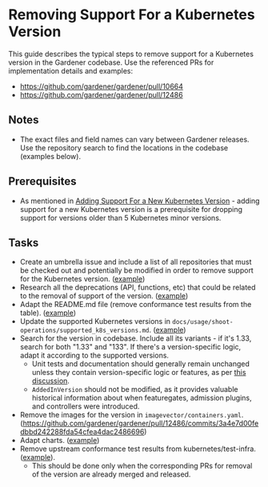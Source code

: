 # Removing Support For a Kubernetes Version

This guide describes the typical steps to remove support for a Kubernetes version in the Gardener codebase. Use the referenced PRs for implementation details and examples:
- https://github.com/gardener/gardener/pull/10664
- https://github.com/gardener/gardener/pull/12486

## Notes

- The exact files and field names can vary between Gardener releases. Use the repository search to find the locations in the codebase (examples below).

## Prerequisites

- As mentioned in [Adding Support For a New Kubernetes Version](new-kubernetes-version.md) - adding support for a new Kubernetes version is a prerequisite for dropping support for versions older than 5 Kubernetes minor versions.

## Tasks

- Create an umbrella issue and include a list of all repositories that must be checked out and potentially be modified in order to remove support for the Kubernetes version. ([example](https://github.com/gardener/gardener/issues/12409))
- Research all the deprecations (API, functions, etc) that could be related to the removal of support of the version. ([example](https://github.com/gardener/gardener/pull/10664#:~:text=What%20this%20PR,config%20(ProtectKernelDefaults%20etc.)))
- Adapt the README.md file (remove conformance test results from the table). ([example](https://github.com/gardener/gardener/pull/12486/commits/16fa4cf56cdf85cf645c3ca1b739607b515669cb))
- Update the supported Kubernetes versions in `docs/usage/shoot-operations/supported_k8s_versions.md`. ([example](https://github.com/gardener/gardener/pull/12486/commits/16fa4cf56cdf85cf645c3ca1b739607b515669cb))
- Search for the version in codebase. Include all its variants - if it's 1.33, search for both "1.33" and "133". If there's a version-specific logic, adapt it according to the supported versions.
    - Unit tests and documentation should generally remain unchanged unless they contain version-specific logic or features, as per [this discussion](https://github.com/gardener/gardener/pull/12486#pullrequestreview-3151223952).
    - `AddedInVersion` should not be modified, as it provides valuable historical information about when featuregates, admission plugins, and controllers were introduced.
- Remove the images for the version in `imagevector/containers.yaml`. (https://github.com/gardener/gardener/pull/12486/commits/3a4e7d00fedbbd242288fda54cfea4dac2486696)
- Adapt charts. ([example](https://github.com/gardener/gardener/pull/10664/commits/a919cec969476d5fa942a84599e536575bf47c93))
- Remove upstream conformance test results from kubernetes/test-infra. ([example](https://github.com/kubernetes/test-infra/pull/35396)).
    - This should be done only when the corresponding PRs for removal of the version are already merged and released.